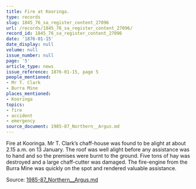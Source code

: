 ```yaml
---
title: Fire at Kooringa.
type: records
slug: 1845_76_sa_register_content_27096
url: /records/1845_76_sa_register_content_27096/
record_id: 1845_76_sa_register_content_27096
date: '1876-01-15'
date_display: null
volume: null
issue_number: null
page: '5'
article_type: news
issue_reference: 1876-01-15, page 5
people_mentioned:
- Mr T. Clark
- Burra Mine
places_mentioned:
- Kooringa
topics:
- fire
- accident
- emergency
source_document: 1985-87_Northern__Argus.md
---
```


Fire at Kooringa.  Mr T. Clark’s chaff-house was found to be alight at about 2.15 a.m. on 13 January.  The roof was well alight before any assistance was to hand and so the premises were burnt to the ground.  Five tons of hay was destroyed and a large chaff-cutter was damaged.  The fire-engine from the Burra Mine was quickly on the spot and rendered valuable assistance.

Source: [1985-87_Northern__Argus.md](/downloads/markdown/1985-87_Northern__Argus.md)
